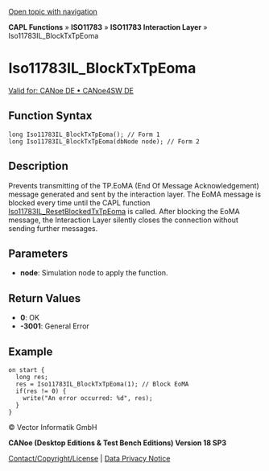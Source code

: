 [Open topic with navigation](../../../../../../CANoeDEFamily.htm#Topics/CAPLFunctions/ISO11783/ISOInteractionLayer/Functions/CAPLfunctionIso11783ILBlockTxTpEoma.md)

**CAPL Functions** » **ISO11783** » **ISO11783 Interaction Layer** » Iso11783IL_BlockTxTpEoma

# Iso11783IL_BlockTxTpEoma

[Valid for: CANoe DE • CANoe4SW DE](../../../../Shared/FeatureAvailability.md)

## Function Syntax

```plaintext
long Iso11783IL_BlockTxTpEoma(); // Form 1
long Iso11783IL_BlockTxTpEoma(dbNode node); // Form 2
```

## Description

Prevents transmitting of the TP.EoMA (End Of Message Acknowledgement) message generated and sent by the interaction layer. The EoMA message is blocked every time until the CAPL function [Iso11783IL_ResetBlockedTxTpEoma](CAPLfunctionIso11783ILResetBlockedTxTpEoma.md) is called. After blocking the EoMA message, the Interaction Layer silently closes the connection without sending further messages.

## Parameters

- **node**: Simulation node to apply the function.

## Return Values

- **0**: OK
- **-3001**: General Error

## Example

```plaintext
on start {
  long res;
  res = Iso11783IL_BlockTxTpEoma(1); // Block EoMA
  if(res != 0) {
    write("An error occurred: %d", res);
  }
}
```

© Vector Informatik GmbH

**CANoe (Desktop Editions & Test Bench Editions) Version 18 SP3**

[Contact/Copyright/License](../../../../Shared/ContactCopyrightLicense.md) | [Data Privacy Notice](https://www.vector.com/int/en/company/get-info/privacy-policy/)
